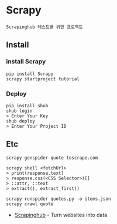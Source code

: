 # Scrapy
```
Scrapinghub 테스트를 위한 프로젝트
```

## Install

### install Scrapy 
```
pip install Scrapy
scrapy startproject tutorial
```

### Deploy
```
pip install shub
shub login
> Enter Your Key
shub deploy 
> Enter Your Project ID
```

## Etc
```
scrapy genspider quote toscrape.com

scrapy shell <fetchUrl>
> print(response.text)
> response.css(<CSS Selector>)[]
> ::attr, ::text
> extract(), extract_first()

scrapy runspider quotes.py -o items.json
scrapy crawl quote
```

* [Scrapinghub](https://scrapinghub.com/) - Turn websites into data